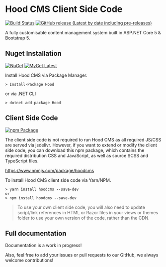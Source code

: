 # Hood CMS Client Side Code
[![Build Status](https://dev.azure.com/hooddigital/Hood/_apis/build/status/HoodDigital.Hood)](https://dev.azure.com/hooddigital/Hood/_build/latest?definitionId=4)
[![GitHub release (Latest by date including pre-releases)](https://img.shields.io/github/v/release/HoodDigital/Hood?include_prereleases&label=Latest%20Release)](https://github.com/HoodDigital/Hood/releases)

A fully customisable content management system built in ASP.NET Core 5 & Bootstrap 5.

## Nuget Installation 
[![NuGet](https://img.shields.io/nuget/v/hood?label=NuGet%20Stable)](https://www.nuget.org/packages/Hood/)
[![MyGet Latest](https://img.shields.io/myget/hood/vpre/hood?label=MyGet)](https://www.myget.org/feed/hood/package/nuget/Hood)

Install Hood CMS via Package Manager.
```
> Install-Package Hood
```
or via .NET CLI
```
> dotnet add package Hood
```

## Client Side Code
[![npm Package](https://img.shields.io/npm/v/hoodcms)](https://www.npmjs.com/package/hoodcms)

The client side code is not required to run Hood CMS as all required JS/CSS are served via jsdelivr. However, if you want to extend or modify the client side code, you can download this npm package, which contains the required distribution CSS and JavaScript, as well as source SCSS and TypeScript files. 

https://www.npmjs.com/package/hoodcms

To install Hood CMS client side code via Yarn/NPM.
```
> yarn install hoodcms --save-dev
or
> npm install hoodcms --save-dev
```

> To use your own client side code, you will also need to update script/link references in HTML or Razor files in your views or themes folder to use your own version of the code, rather than the CDN.

## Full documentation
Documentation is a work in progress!

Also, feel free to add your issues or pull requests to our GitHub, we always welcome contributions!
